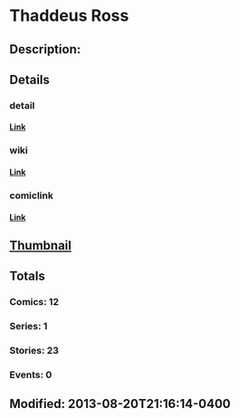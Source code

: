 # Thaddeus Ross
## Description: 
## Details
### detail
#### [Link](http://marvel.com/characters/2870/major_mapleleaf?utm_campaign=apiRef&utm_source=225578a89fc76f3d20fbffda5d17a88d)
### wiki
#### [Link](http://marvel.com/universe/Thaddeus%20Ross?utm_campaign=apiRef&utm_source=225578a89fc76f3d20fbffda5d17a88d)
### comiclink
#### [Link](http://marvel.com/comics/characters/1011003/thaddeus_ross?utm_campaign=apiRef&utm_source=225578a89fc76f3d20fbffda5d17a88d)
## [Thumbnail](http://i.annihil.us/u/prod/marvel/i/mg/b/40/image_not_available.jpg)
## Totals
### Comics: 12
### Series: 1
### Stories: 23
### Events: 0
## Modified: 2013-08-20T21:16:14-0400